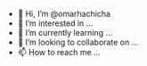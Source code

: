 - 👋 Hi, I’m @omarhachicha
- 👀 I’m interested in ...
- 🌱 I’m currently learning ...
- 💞️ I’m looking to collaborate on ...
- 📫 How to reach me ...

<!---
omarhachicha/omarhachicha is a ✨ special ✨ repository because its `README.md` (this file) appears on your GitHub profile.
You can click the Preview link to take a look at your changes.
--->
